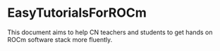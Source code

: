 # EasyTutorialsForROCm
This document aims to help CN teachers and students to get hands on ROCm software stack more fluently.

